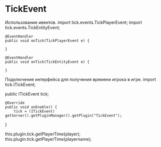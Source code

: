 # TickEvent
Использование ивентов.
import tick.events.TickPlayerEvent;
import tick.events.TickEntityEvent;

	@EventHandler
	public void onTick(TickPlayerEvent e) {

	}

	@EventHandler
	public void onTick(TickEntityEvent e) {

	}

Подключение интерфейса для получения времени игрока в игре.
import tick.ITickEvent;

public ITickEvent tick;

	@Override
	public void onEnable() {
		tick = (ITickEvent) getServer().getPluginManager().getPlugin("TickEvent");
  }

this.plugin.tick.getPlayerTime(player);
this.plugin.tick.getPlayerTime(playername);
